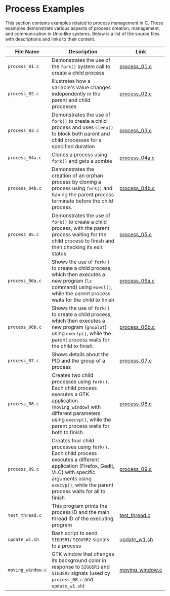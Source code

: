 # Process Examples

This section contains examples related to process management in C. These examples demonstrate various aspects of process creation, management, and communication in Unix-like systems. Below is a list of the source files with descriptions and links to their content.

| File Name        | Description                                                               | Link |
|------------------|---------------------------------------------------------------------------|------|
| `process_01.c`     | Demonstrates the use of the `fork()` system call to create a child process                             | [process_01.c](https://github.com/alainlebret/os/blob/master/exemplier/1_process/src/process_01.c) |
| `process_02.c`     | Illustrates how a variable's value changes independently in the parent and child processes | [process_02.c](https://github.com/alainlebret/os/blob/master/exemplier/1_process/src/process_02.c) |
| `process_03.c`     | Demonstrates the use of `fork()` to create a child process and uses `sleep()` to block both parent and child processes for a specified duration            | [process_03.c](https://github.com/alainlebret/os/blob/master/exemplier/1_process/src/process_03.c) |
| `process_04a.c`    | Clones a process using `fork()` and gets a zombie                           | [process_04a.c](https://github.com/alainlebret/os/blob/master/exemplier/1_process/src/process_04a.c) |
| `process_04b.c`    | Demonstrates the creation of an orphan process by cloning a process using `fork()` and having the parent process terminate before the child process.              | [process_04b.c](https://github.com/alainlebret/os/blob/master/exemplier/1_process/src/process_04b.c) |
| `process_05.c`     | Demonstrates the use of `fork()` to create a child process, with the parent process waiting for the child process to finish and then checking its exit status      | [process_05.c](https://github.com/alainlebret/os/blob/master/exemplier/1_process/src/process_05.c) |
| `process_06a.c`    | Shows the use of `fork()` to create a child process, which then executes a new program (`ls` command) using `execl()`, while the parent process waits for the child to finish                  | [process_06a.c](https://github.com/alainlebret/os/blob/master/exemplier/1_process/src/process_06a.c) |
| `process_06b.c`    | Shows the use of `fork()` to create a child process, which then executes a new program (`gnuplot`) using `execlp()`, while the parent process waits for the child to finish.      | [process_06b.c](https://github.com/alainlebret/os/blob/master/exemplier/1_process/src/process_06b.c) |
| `process_07.c`     | Shows details about the PID and the group of a process                    | [process_07.c](https://github.com/alainlebret/os/blob/master/exemplier/1_process/src/process_07.c) |
| `process_08.c`     | Creates two child processes using `fork()`. Each child process executes a GTK application (`moving_window`) with different parameters using `execvp()`, while the parent process waits for both to finish.                  | [process_08.c](https://github.com/alainlebret/os/blob/master/exemplier/1_process/src/process_08.c) |
| `process_09.c`     | Creates four child processes using `fork()`. Each child process executes a different application (Firefox, Gedit, VLC) with specific arguments using `execvp()`, while the parent process waits for all to finish    | [process_09.c](https://github.com/alainlebret/os/blob/master/exemplier/1_process/src/process_09.c) |
| `test_thread.c`    | This program prints the process ID and the main thread ID of the executing program                  | [test_thread.c](https://github.com/alainlebret/os/blob/master/exemplier/1_process/src/test_thread.c) |
| `update_w1.sh`     | Bash script to send `SIGUSR1`/ `SIGUSR2` signals to a process                  | [update_w1.sh](https://github.com/alainlebret/os/blob/master/exemplier/1_process/src/update_w1.sh) |
| `moving_window.c`  | GTK window that changes its background color in response to `SIGUSR1` and `SIGUSR2` signals (used by `process_08.c` and `update_w1.sh`)                  | [moving_window.c](https://github.com/alainlebret/os/blob/master/exemplier/1_process/src/moving_window.c) |

